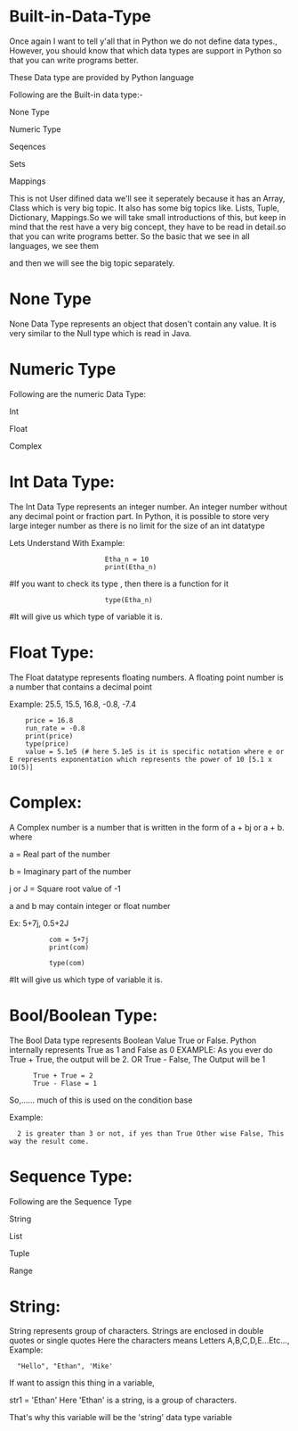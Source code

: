 # Built-in-Data-Type
Once again I want to tell y'all that in Python we do not define data types., However, you should know that which data types are support in Python so that you can write programs better.

These Data type are provided by Python language

Following are the Built-in data type:-

None Type

Numeric Type

Seqences 

Sets

Mappings

This is not User difined data we'll see it seperately because it has an Array, Class which is very big topic.
It also has some big topics like. Lists, Tuple, Dictionary, Mappings.So we will take small introductions of this, but keep in mind that the rest have a very big concept, they have to be read in detail.so that you can write programs better.
So the basic that we see in all languages, we see them 

and then we will see the big topic separately.

# None Type
None Data Type represents an object that dosen't contain any value.
It is very similar to the Null type which is read in Java.

# Numeric Type
Following are the numeric Data Type:

Int

Float

Complex

# Int Data Type:

The Int Data Type represents an integer number. An integer number without any decimal point or fraction part. In Python, it is possible to store very large integer number as there is no limit for the size of an int datatype

Lets Understand With Example:
                            
                            Etha_n = 10
                            print(Etha_n)
#If you want to check its type , then there is a function for it
                            
                            type(Etha_n)
#It will give us which type of variable it is.                            
 
 # Float Type:
 The Float datatype represents floating numbers. A floating point number is a number that contains a decimal point
 
 Example:
        25.5, 15.5, 16.8, -0.8, -7.4
        
        price = 16.8
        run_rate = -0.8
        print(price)
        type(price)
        value = 5.1e5 (# here 5.1e5 is it is specific notation where e or E represents exponentation which represents the power of 10 [5.1 x 10(5)]
 # Complex:
 A Complex number is a number that is written in the form of a + bj or a + b. where
 
a = Real part of the number
 
 b = Imaginary part of the number 
 
 j or J = Square root value of -1 
 
 a and b may contain integer or float number
 
 Ex: 5+7j, 0.5+2J
              
              com = 5+7j
              print(com)
     
              type(com)
#It will give us which type of variable it is.

# Bool/Boolean Type:
The Bool Data type represents Boolean Value True or False. Python internally represents True as 1 and False as 0
EXAMPLE:
        As you ever do True + True, the output will be 2. OR True - False, The Output will be 1
          
          True + True = 2
          True - Flase = 1

So,...... much of this is used on the condition base

Example:
      
      2 is greater than 3 or not, if yes than True Other wise False, This way the result come. 

# Sequence Type:
Following are the Sequence Type

String

List

Tuple

Range

# String:
String represents group of characters. Strings are enclosed in double quotes or single quotes
Here the characters means Letters A,B,C,D,E...Etc...,
Example:

      "Hello", "Ethan", 'Mike'

If want to assign this thing in a variable, 

str1 = 'Ethan'  Here 'Ethan' is a string, is a group of characters. 

That's why this variable will be the 'string' data type variable
